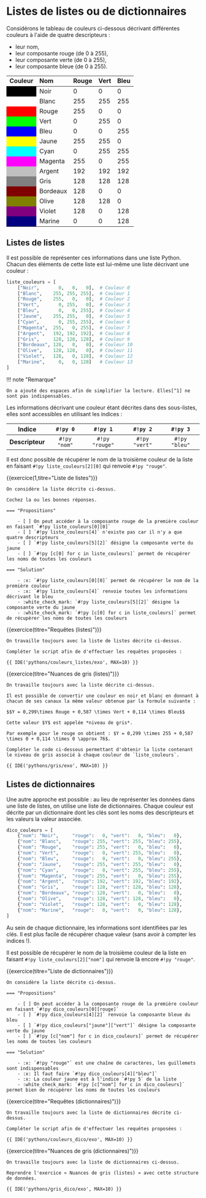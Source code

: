# Listes de listes ou de dictionnaires

Considérons le tableau de couleurs ci-dessous décrivant différentes couleurs à l'aide de quatre descripteurs :

* leur nom,
* leur composante rouge (de 0 à 255),
* leur composante verte (de 0 à 255),
* leur composante bleue (de 0 à 255).

<table>
    <theader>
        <tr>
            <td style="font-weight:bold">Couleur</td>
            <td style="font-weight:bold">Nom</td>
            <td style="font-weight:bold">Rouge</td>
            <td style="font-weight:bold">Vert</td>
            <td style="font-weight:bold">Bleu</td>
        </tr>
    </theader>
    <tbody>
    <tbody>
        <tr><td style="background-color:rgb(0,0,0)">&nbsp</td><td>Noir</td><td>0</td><td>0</td><td>0</td></tr>
        <tr><td style="background-color:rgb(255,255,255)">&nbsp</td><td>Blanc</td><td>255</td><td>255</td><td>255</td></tr>
        <tr><td style="background-color:rgb(255,0,0)">&nbsp</td><td>Rouge</td><td>255</td><td>0</td><td>0</td></tr>
        <tr><td style="background-color:rgb(0,255,0)">&nbsp</td><td>Vert</td><td>0</td><td>255</td><td>0</td></tr>
        <tr><td style="background-color:rgb(0,0,255)">&nbsp</td><td>Bleu</td><td>0</td><td>0</td><td>255</td></tr>
        <tr><td style="background-color:rgb(255,255,0)">&nbsp</td><td>Jaune</td><td>255</td><td>255</td><td>0</td></tr>
        <tr><td style="background-color:rgb(0,255,255)">&nbsp</td><td>Cyan</td><td>0</td><td>255</td><td>255</td></tr>
        <tr><td style="background-color:rgb(255,0,255)">&nbsp</td><td>Magenta</td><td>255</td><td>0</td><td>255</td></tr>
        <tr><td style="background-color:rgb(192,192,192)">&nbsp</td><td>Argent</td><td>192</td><td>192</td><td>192</td></tr>
        <tr><td style="background-color:rgb(128,128,128)">&nbsp</td><td>Gris</td><td>128</td><td>128</td><td>128</td></tr>
        <tr><td style="background-color:rgb(128,0,0)">&nbsp</td><td>Bordeaux</td><td>128</td><td>0</td><td>0</td></tr>
        <tr><td style="background-color:rgb(128,128,0)">&nbsp</td><td>Olive</td><td>128</td><td>128</td><td>0</td></tr>
        <tr><td style="background-color:rgb(128,0,128)">&nbsp</td><td>Violet</td><td>128</td><td>0</td><td>128</td></tr>
        <tr><td style="background-color:rgb(0,0,128)">&nbsp</td><td>Marine</td><td>0</td><td>0</td><td>128</td></tr>
    </tbody>
</table>

## Listes de listes

Il est possible de représenter ces informations dans une liste Python. Chacun des éléments de cette liste est lui-même une liste décrivant une couleur :

```python
liste_couleurs = [
    ["Noir",       0,   0,   0],  # Couleur 0
    ["Blanc",    255, 255, 255],  # Couleur 1
    ["Rouge",    255,   0,   0],  # Couleur 2
    ["Vert",       0, 255,   0],  # Couleur 3
    ["Bleu",       0,   0, 255],  # Couleur 4
    ["Jaune",    255, 255,   0],  # Couleur 5
    ["Cyan",       0, 255, 255],  # Couleur 6
    ["Magenta",  255,   0, 255],  # Couleur 7
    ["Argent",   192, 192, 192],  # Couleur 8
    ["Gris",     128, 128, 128],  # Couleur 9
    ["Bordeaux", 128,   0,   0],  # Couleur 10
    ["Olive",    128, 128,   0],  # Couleur 11
    ["Violet",   128,   0, 128],  # Couleur 12
    ["Marine",     0,   0, 128]   # Couleur 13
]
```

!!! note "Remarque"
    
    On a ajouté des espaces afin de simplifier la lecture. Elles[^1] ne sont pas indispensables.

[^1]: En typographie, « espace » est un nom commun [féminin](https://fr.wikipedia.org/wiki/Espace_(typographie)#Genre_du_mot).

Les informations décrivant une couleur étant décrites dans des sous-listes, elles sont accessibles en utilisant les indices :

|     Indice      |   `#!py 0`   |    `#!py 1`    |   `#!py 2`    |   `#!py 3`    |
| :-------------: | :----------: | :------------: | :-----------: | :-----------: |
| **Descripteur** | `#!py "nom"` | `#!py "rouge"` | `#!py "vert"` | `#!py "bleu"` |

Il est donc possible de récupérer le nom de la troisième couleur de la liste en faisant `#!py liste_couleurs[2][0]` qui renvoie `#!py "rouge"`.



{{exercice(1,titre="Liste de listes")}}

    On considère la liste décrite ci-dessus.

    Cochez la ou les bonnes réponses.

    === "Propositions"
        
        - [ ] On peut accéder à la composante rouge de la première couleur en faisant `#!py liste_couleurs[0][0]`
        - [ ] `#!py liste_couleurs[4]` n'existe pas car il n'y a que quatre descripteurs
        - [ ] `#!py liste_couleurs[5][2]` désigne la composante verte du jaune
        - [ ] `#!py [c[0] for c in liste_couleurs]` permet de récupérer les noms de toutes les couleurs

    === "Solution"
        
        - :x: `#!py liste_couleurs[0][0]` permet de récupérer le nom de la première couleur
        - :x: `#!py liste_couleurs[4]` renvoie toutes les informations décrivant le bleu
        - :white_check_mark: `#!py liste_couleurs[5][2]` désigne la composante verte du jaune
        - :white_check_mark: `#!py [c[0] for c in liste_couleurs]` permet de récupérer les noms de toutes les couleurs

{{exercice(titre="Requêtes (listes)")}}

    On travaille toujours avec la liste de listes décrite ci-dessus.

    Compléter le script afin de d'effectuer les requêtes proposées :

    {{ IDE('pythons/couleurs_listes/exo', MAX=10) }}

{{exercice(titre="Nuances de gris (listes)")}}

    On travaille toujours avec la liste décrite ci-dessus.

    Il est possible de convertir une couleur en noir et blanc en donnant à chacun de ses canaux la même valeur obtenue par la formule suivante :

    $$Y = 0,299\times Rouge + 0,587 \times Vert + 0,114 \times Bleu$$

    Cette valeur $Y$ est appelée *niveau de gris*.

    Par exemple pour le rouge on obtient : $Y = 0,299 \times 255 + 0,587 \times 0 + 0,114 \times 0 \approx 76$.

    Compléter le code ci-dessous permettant d'obtenir la liste contenant le niveau de gris associé à chaque couleur de `liste_couleurs`.

    {{ IDE('pythons/gris/exo', MAX=10) }}



## Listes de dictionnaires

Une autre approche est possible : au lieu de représenter les données dans une liste de listes, on utilise une liste de dictionnaires. Chaque couleur est décrite par un dictionnaire dont les clés sont les noms des descripteurs et les valeurs la valeur associée.

```python
dico_couleurs = [
    {"nom": "Noir",     "rouge":   0, "vert":   0, "bleu":   0},
    {"nom": "Blanc",    "rouge": 255, "vert": 255, "bleu": 255},
    {"nom": "Rouge",    "rouge": 255, "vert":   0, "bleu":   0},
    {"nom": "Vert",     "rouge":   0, "vert": 255, "bleu":   0},
    {"nom": "Bleu",     "rouge":   0, "vert":   0, "bleu": 255},
    {"nom": "Jaune",    "rouge": 255, "vert": 255, "bleu":   0},
    {"nom": "Cyan",     "rouge":   0, "vert": 255, "bleu": 255},
    {"nom": "Magenta",  "rouge": 255, "vert":   0, "bleu": 255},
    {"nom": "Argent",   "rouge": 192, "vert": 192, "bleu": 192},
    {"nom": "Gris",     "rouge": 128, "vert": 128, "bleu": 128},
    {"nom": "Bordeaux", "rouge": 128, "vert":   0, "bleu":   0},
    {"nom": "Olive",    "rouge": 128, "vert": 128, "bleu":   0},
    {"nom": "Violet",   "rouge": 128, "vert":   0, "bleu": 128},
    {"nom": "Marine",   "rouge":   0, "vert":   0, "bleu": 128},
]
```

Au sein de chaque dictionnaire, les informations sont identifiées par les clés. Il est plus facile de récupérer chaque valeur (sans avoir à compter les indices !).

Il est possible de récupérer le nom de la troisième couleur de la liste en faisant `#!py liste_couleurs[2]["nom"]` qui renvoie là encore `#!py "rouge"`.

{{exercice(titre="Liste de dictionnaires")}}

    On considère la liste décrite ci-dessus.

    === "Propositions"
        
        - [ ] On peut accéder à la composante rouge de la première couleur en faisant `#!py dico_couleurs[0][rouge]`
        - [ ] `#!py dico_couleurs[4][2]` renvoie la composante bleue du bleu
        - [ ] `#!py dico_couleurs["jaune"]["vert"]` désigne la composante verte du jaune
        - [ ] `#!py [c["nom"] for c in dico_couleurs]` permet de récupérer les noms de toutes les couleurs

    === "Solution"
        
        - :x: `#!py "rouge"` est une chaîne de caractères, les guillemets sont indispensables
        - :x: Il faut faire `#!py dico_couleurs[4]["bleu"]`
        - :x: La couleur jaune est à l'indice `#!py 5` de la liste
        - :white_check_mark: `#!py [c["nom"] for c in dico_couleurs]` permet bien de récupérer les noms de toutes les couleurs

{{exercice(titre="Requêtes (dictionnaires)")}}

    On travaille toujours avec la liste de dictionnaires décrite ci-dessus.

    Compléter le script afin de d'effectuer les requêtes proposées :

    {{ IDE('pythons/couleurs_dico/exo', MAX=10) }}

{{exercice(titre="Nuances de gris (dictionnaires)")}}

    On travaille toujours avec la liste de dictionnaires ci-dessus.

    Reprendre l'exercice « Nuances de gris (listes) » avec cette structure de données.
    
    {{ IDE('pythons/gris_dico/exo', MAX=10) }}